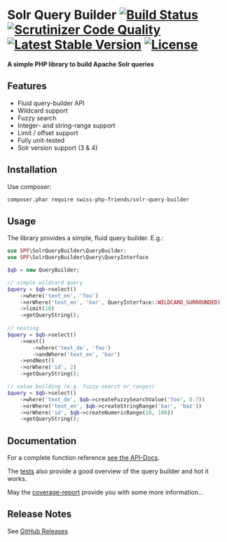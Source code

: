 # Solr Query Builder [![Build Status](https://travis-ci.org/swiss-php-friends/solr-query-builder.svg?branch=master)](https://travis-ci.org/swiss-php-friends/solr-query-builder) [![Scrutinizer Code Quality](https://scrutinizer-ci.com/g/swiss-php-friends/solr-query-builder/badges/quality-score.png?b=master)](https://scrutinizer-ci.com/g/swiss-php-friends/solr-query-builder/?branch=master) [![Latest Stable Version](https://poser.pugx.org/swiss-php-friends/solr-query-builder/version.svg)](https://packagist.org/packages/swiss-php-friends/solr-query-builder) [![License](https://poser.pugx.org/swiss-php-friends/solr-query-builder/license.svg)](https://packagist.org/packages/swiss-php-friends/solr-query-builder)

**A simple PHP library to build Apache Solr queries**

## Features
- Fluid query-builder API
- Wildcard support
- Fuzzy search
- Integer- and string-range support
- Limit / offset support
- Fully unit-tested
- Solr version support (3 & 4)

## Installation

Use composer:
```bash
composer.phar require swiss-php-friends/solr-query-builder
```

## Usage

The library provides a simple, fluid query builder. E.g.:

```php
use SPF\SolrQueryBuilder\QueryBuilder;
use SPF\SolrQueryBuilder\Query\QueryInterface

$qb = new QueryBuilder;

// simple wildcard query
$query = $qb->select()
    ->where('text_en', 'foo')
    ->orWhere('text_en', 'bar', QueryInterface::WILDCARD_SURROUNDED)
    ->limit(10)
    ->getQueryString();
    
// nesting
$query = $qb->select()
    ->nest()
        ->where('text_de', 'foo')
        ->andWhere('text_en', 'bar')
    ->endNest()
    ->orWhere('id', 2)
    ->getQueryString();

// value building (e.g. fuzzy-search or ranges)
$query = $qb->select()
    ->where('text_de', $qb->createFuzzySearchValue('foo', 0.7))
    ->orWhere('text_en', $qb->createStringRange('bar', 'baz'))
    ->orWhere('id', $qb->createNumericRange(10, 100))
    ->getQueryString();
```

## Documentation

For a complete function reference [see the API-Docs](http://swiss-php-friends.github.io/solr-query-builder/doc/api/).

The [tests](test/SPF/SolrQueryBuilder) also provide a good overview of the query builder and hot it works.

May the [coverage-report](http://swiss-php-friends.github.io/solr-query-builder/doc/coverage/) provide you with some more information...

## Release Notes

See [GitHub Releases](https://github.com/swiss-php-friends/solr-query-builder/releases)
